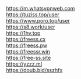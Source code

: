 https://m.whatsvpnweb.com \
https://tuziss.top/user \
https://www.poro.top/user \
https://s8.work/user \
https://1hv.top \
https://freess.cx \
https://freess.pw \
https://freessr.win \
https://free-ss.site \
https://yzzz.ml \
https://doub.bid/sszhfx
